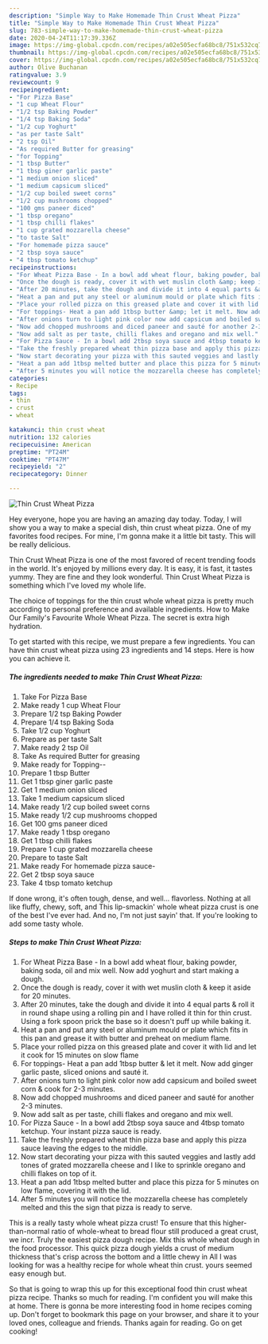 ```yaml
---
description: "Simple Way to Make Homemade Thin Crust Wheat Pizza"
title: "Simple Way to Make Homemade Thin Crust Wheat Pizza"
slug: 783-simple-way-to-make-homemade-thin-crust-wheat-pizza
date: 2020-04-24T11:17:39.336Z
image: https://img-global.cpcdn.com/recipes/a02e505ecfa68bc8/751x532cq70/thin-crust-wheat-pizza-recipe-main-photo.jpg
thumbnail: https://img-global.cpcdn.com/recipes/a02e505ecfa68bc8/751x532cq70/thin-crust-wheat-pizza-recipe-main-photo.jpg
cover: https://img-global.cpcdn.com/recipes/a02e505ecfa68bc8/751x532cq70/thin-crust-wheat-pizza-recipe-main-photo.jpg
author: Olive Buchanan
ratingvalue: 3.9
reviewcount: 9
recipeingredient:
- "For Pizza Base"
- "1 cup Wheat Flour"
- "1/2 tsp Baking Powder"
- "1/4 tsp Baking Soda"
- "1/2 cup Yoghurt"
- "as per taste Salt"
- "2 tsp Oil"
- "As required Butter for greasing"
- "for Topping"
- "1 tbsp Butter"
- "1 tbsp giner garlic paste"
- "1 medium onion sliced"
- "1 medium capsicum sliced"
- "1/2 cup boiled sweet corns"
- "1/2 cup mushrooms chopped"
- "100 gms paneer diced"
- "1 tbsp oregano"
- "1 tbsp chilli flakes"
- "1 cup grated mozzarella cheese"
- "to taste Salt"
- "For homemade pizza sauce"
- "2 tbsp soya sauce"
- "4 tbsp tomato ketchup"
recipeinstructions:
- "For Wheat Pizza Base - In a bowl add wheat flour, baking powder, baking soda, oil and mix well. Now add yoghurt and start making a dough."
- "Once the dough is ready, cover it with wet muslin cloth &amp; keep it aside for 20 minutes."
- "After 20 minutes, take the dough and divide it into 4 equal parts &amp; roll it in round shape using a rolling pin and I have rolled it thin for thin crust. Using a fork spoon prick the base so it doesn&#39;t puff up while baking it."
- "Heat a pan and put any steel or aluminum mould or plate which fits in this pan and grease it with butter and preheat on medium flame."
- "Place your rolled pizza on this greased plate and cover it with lid and let it cook for 15 minutes on slow flame"
- "For toppings- Heat a pan add 1tbsp butter &amp; let it melt. Now add ginger garlic paste, sliced onions and sauté it."
- "After onions turn to light pink color now add capsicum and boiled sweet corn &amp; cook for 2-3 minutes."
- "Now add chopped mushrooms and diced paneer and sauté for another 2-3 minutes."
- "Now add salt as per taste, chilli flakes and oregano and mix well."
- "For Pizza Sauce - In a bowl add 2tbsp soya sauce and 4tbsp tomato ketchup. Your instant pizza sauce is ready."
- "Take the freshly prepared wheat thin pizza base and apply this pizza sauce leaving the edges to the middle."
- "Now start decorating your pizza with this sauted veggies and lastly add tones of grated mozzarella cheese and I like to sprinkle oregano and chilli flakes on top of it."
- "Heat a pan add 1tbsp melted butter and place this pizza for 5 minutes on low flame, covering it with the lid."
- "After 5 minutes you will notice the mozzarella cheese has completely melted and this the sign that pizza is ready to serve."
categories:
- Recipe
tags:
- thin
- crust
- wheat

katakunci: thin crust wheat 
nutrition: 132 calories
recipecuisine: American
preptime: "PT24M"
cooktime: "PT47M"
recipeyield: "2"
recipecategory: Dinner

---
```



![Thin Crust Wheat Pizza](https://img-global.cpcdn.com/recipes/a02e505ecfa68bc8/751x532cq70/thin-crust-wheat-pizza-recipe-main-photo.jpg)

Hey everyone, hope you are having an amazing day today. Today, I will show you a way to make a special dish, thin crust wheat pizza. One of my favorites food recipes. For mine, I'm gonna make it a little bit tasty. This will be really delicious.

Thin Crust Wheat Pizza is one of the most favored of recent trending foods in the world. It's enjoyed by millions every day. It is easy, it is fast, it tastes yummy. They are fine and they look wonderful. Thin Crust Wheat Pizza is something which I've loved my whole life.

The choice of toppings for the thin crust whole wheat pizza is pretty much according to personal preference and available ingredients. How to Make Our Family&#39;s Favourite Whole Wheat Pizza. The secret is extra high hydration.


To get started with this recipe, we must prepare a few ingredients. You can have thin crust wheat pizza using 23 ingredients and 14 steps. Here is how you can achieve it.

<!--inarticleads1-->

##### The ingredients needed to make Thin Crust Wheat Pizza:

1. Take For Pizza Base
1. Make ready 1 cup Wheat Flour
1. Prepare 1/2 tsp Baking Powder
1. Prepare 1/4 tsp Baking Soda
1. Take 1/2 cup Yoghurt
1. Prepare as per taste Salt
1. Make ready 2 tsp Oil
1. Take As required Butter for greasing
1. Make ready for Topping--
1. Prepare 1 tbsp Butter
1. Get 1 tbsp giner garlic paste
1. Get 1 medium onion sliced
1. Take 1 medium capsicum sliced
1. Make ready 1/2 cup boiled sweet corns
1. Make ready 1/2 cup mushrooms chopped
1. Get 100 gms paneer diced
1. Make ready 1 tbsp oregano
1. Get 1 tbsp chilli flakes
1. Prepare 1 cup grated mozzarella cheese
1. Prepare to taste Salt
1. Make ready For homemade pizza sauce-
1. Get 2 tbsp soya sauce
1. Take 4 tbsp tomato ketchup


If done wrong, it&#39;s often tough, dense, and well… flavorless. Nothing at all like fluffy, chewy, soft, and This lip-smackin&#39; whole wheat pizza crust is one of the best I&#39;ve ever had. And no, I&#39;m not just sayin&#39; that. If you&#39;re looking to add some tasty whole. 

<!--inarticleads2-->

##### Steps to make Thin Crust Wheat Pizza:

1. For Wheat Pizza Base - In a bowl add wheat flour, baking powder, baking soda, oil and mix well. Now add yoghurt and start making a dough.
1. Once the dough is ready, cover it with wet muslin cloth &amp; keep it aside for 20 minutes.
1. After 20 minutes, take the dough and divide it into 4 equal parts &amp; roll it in round shape using a rolling pin and I have rolled it thin for thin crust. Using a fork spoon prick the base so it doesn&#39;t puff up while baking it.
1. Heat a pan and put any steel or aluminum mould or plate which fits in this pan and grease it with butter and preheat on medium flame.
1. Place your rolled pizza on this greased plate and cover it with lid and let it cook for 15 minutes on slow flame
1. For toppings- Heat a pan add 1tbsp butter &amp; let it melt. Now add ginger garlic paste, sliced onions and sauté it.
1. After onions turn to light pink color now add capsicum and boiled sweet corn &amp; cook for 2-3 minutes.
1. Now add chopped mushrooms and diced paneer and sauté for another 2-3 minutes.
1. Now add salt as per taste, chilli flakes and oregano and mix well.
1. For Pizza Sauce - In a bowl add 2tbsp soya sauce and 4tbsp tomato ketchup. Your instant pizza sauce is ready.
1. Take the freshly prepared wheat thin pizza base and apply this pizza sauce leaving the edges to the middle.
1. Now start decorating your pizza with this sauted veggies and lastly add tones of grated mozzarella cheese and I like to sprinkle oregano and chilli flakes on top of it.
1. Heat a pan add 1tbsp melted butter and place this pizza for 5 minutes on low flame, covering it with the lid.
1. After 5 minutes you will notice the mozzarella cheese has completely melted and this the sign that pizza is ready to serve.


This is a really tasty whole wheat pizza crust! To ensure that this higher-than-normal ratio of whole-wheat to bread flour still produced a great crust, we incr. Truly the easiest pizza dough recipe. Mix this whole wheat dough in the food processor. This quick pizza dough yields a crust of medium thickness that&#39;s crisp across the bottom and a little chewy in All I was looking for was a healthy recipe for whole wheat thin crust. yours seemed easy enough but. 

So that is going to wrap this up for this exceptional food thin crust wheat pizza recipe. Thanks so much for reading. I'm confident you will make this at home. There is gonna be more interesting food in home recipes coming up. Don't forget to bookmark this page on your browser, and share it to your loved ones, colleague and friends. Thanks again for reading. Go on get cooking!
